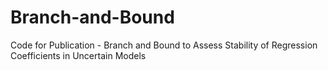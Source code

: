 # Branch-and-Bound
Code for Publication - Branch and Bound to Assess Stability of Regression Coefficients in Uncertain Models
